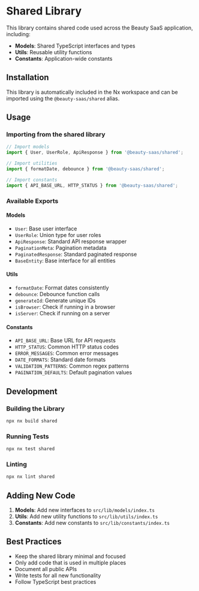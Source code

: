 # Shared Library

This library contains shared code used across the Beauty SaaS application, including:

- **Models**: Shared TypeScript interfaces and types
- **Utils**: Reusable utility functions
- **Constants**: Application-wide constants

## Installation

This library is automatically included in the Nx workspace and can be imported using the `@beauty-saas/shared` alias.

## Usage

### Importing from the shared library

```typescript
// Import models
import { User, UserRole, ApiResponse } from '@beauty-saas/shared';

// Import utilities
import { formatDate, debounce } from '@beauty-saas/shared';

// Import constants
import { API_BASE_URL, HTTP_STATUS } from '@beauty-saas/shared';
```

### Available Exports

#### Models

- `User`: Base user interface
- `UserRole`: Union type for user roles
- `ApiResponse`: Standard API response wrapper
- `PaginationMeta`: Pagination metadata
- `PaginatedResponse`: Standard paginated response
- `BaseEntity`: Base interface for all entities

#### Utils

- `formatDate`: Format dates consistently
- `debounce`: Debounce function calls
- `generateId`: Generate unique IDs
- `isBrowser`: Check if running in a browser
- `isServer`: Check if running on a server

#### Constants

- `API_BASE_URL`: Base URL for API requests
- `HTTP_STATUS`: Common HTTP status codes
- `ERROR_MESSAGES`: Common error messages
- `DATE_FORMATS`: Standard date formats
- `VALIDATION_PATTERNS`: Common regex patterns
- `PAGINATION_DEFAULTS`: Default pagination values

## Development

### Building the Library

```bash
npx nx build shared
```

### Running Tests

```bash
npx nx test shared
```

### Linting

```bash
npx nx lint shared
```

## Adding New Code

1. **Models**: Add new interfaces to `src/lib/models/index.ts`
2. **Utils**: Add new utility functions to `src/lib/utils/index.ts`
3. **Constants**: Add new constants to `src/lib/constants/index.ts`

## Best Practices

- Keep the shared library minimal and focused
- Only add code that is used in multiple places
- Document all public APIs
- Write tests for all new functionality
- Follow TypeScript best practices
